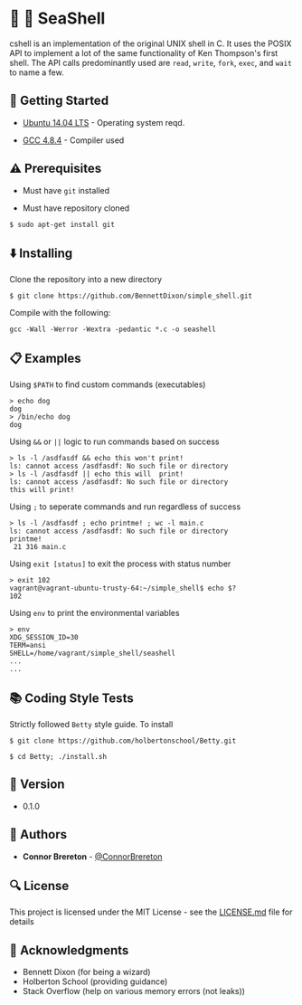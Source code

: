 # :ocean: :shell: SeaShell

cshell is an implementation of the original UNIX shell in C. It uses the POSIX API to implement a lot of the same functionality of Ken Thompson's first shell. The API calls predominantly used are <code>read</code>, <code>write</code>, <code>fork</code>, <code>exec</code>, and <code>wait</code> to name a few.


## :running: Getting Started

* [Ubuntu 14.04 LTS](http://releases.ubuntu.com/14.04/) - Operating system reqd.

* [GCC 4.8.4](https://gcc.gnu.org/gcc-4.8/) - Compiler used


## :warning: Prerequisites

* Must have `git` installed

* Must have repository cloned

```
$ sudo apt-get install git
```


## :arrow_down: Installing

Clone the repository into a new directory

```
$ git clone https://github.com/BennettDixon/simple_shell.git
```
Compile with the following:

```
gcc -Wall -Werror -Wextra -pedantic *.c -o seashell
```


## :clipboard: Examples

Using `$PATH` to find custom commands (executables)

```
> echo dog
dog
> /bin/echo dog
dog
```

Using `&&` or `||` logic to run commands based on success

```
> ls -l /asdfasdf && echo this won't print!
ls: cannot access /asdfasdf: No such file or directory 
> ls -l /asdfasdf || echo this will  print!
ls: cannot access /asdfasdf: No such file or directory
this will print!
```

Using `;` to seperate commands and run regardless of success

```
> ls -l /asdfasdf ; echo printme! ; wc -l main.c
ls: cannot access /asdfasdf: No such file or directory
printme!
 21 316 main.c
```

Using `exit [status]` to exit the process with status number

```
> exit 102
vagrant@vagrant-ubuntu-trusty-64:~/simple_shell$ echo $?
102
```

Using `env` to print the environmental variables

```
> env
XDG_SESSION_ID=30
TERM=ansi
SHELL=/home/vagrant/simple_shell/seashell
...
...
```
## :books: Coding Style Tests

Strictly followed `Betty` style guide. To install

```
$ git clone https://github.com/holbertonschool/Betty.git

$ cd Betty; ./install.sh
```


## :pencil: Version

* 0.1.0



## :blue_book: Authors

* **Connor Brereton** - [@ConnorBrereton](https://github.com/ConnorBrereton/printf)


## :mag: License

This project is licensed under the MIT License - see the [LICENSE.md](LICENSE.md) file for details



## :mega: Acknowledgments

* Bennett Dixon (for being a wizard)
* Holberton School (providing guidance)
* Stack Overflow (help on various memory errors (not leaks))
